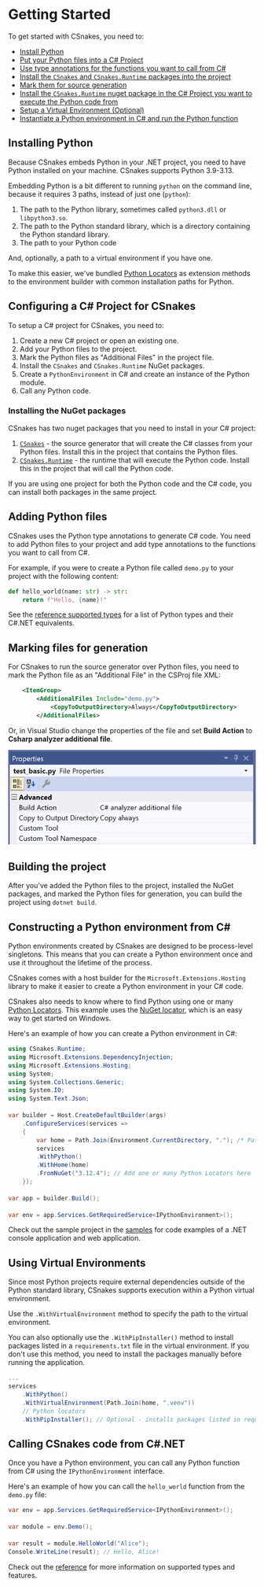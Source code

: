 # Getting Started

To get started with CSnakes, you need to:

* [Install Python](#installing-python)
* [Put your Python files into a C# Project](#configuring-a-c-project-for-csnakes)
* [Use type annotations for the functions you want to call from C#](#using-type-annotations-for-reflection)
* [Install the `CSnakes` and `CSnakes.Runtime` packages into the project](#installing-the-nuget-packages-for-csnakes)
* [Mark them for source generation](#marking-files-for-generation)
* [Install the `CSnakes.Runtime` nuget package in the C# Project you want to execute the Python code from](#building-the-project)
* [Setup a Virtual Environment (Optional)](#using-virtual-environments)
* [Instantiate a Python environment in C# and run the Python function](#calling-csnakes-code-from-cnet)

## Installing Python

Because CSnakes embeds Python in your .NET project, you need to have Python installed on your machine. CSnakes supports Python 3.9-3.13.

Embedding Python is a bit different to running `python` on the command line, because it requires 3 paths, instead of just one (`python`):

1. The path to the Python library, sometimes called `python3.dll` or `libpython3.so`.
2. The path to the Python standard library, which is a directory containing the Python standard library.
3. The path to your Python code

And, optionally, a path to a virtual environment if you have one.

To make this easier, we've bundled [Python Locators](reference.md#python-locators) as extension methods to the environment builder with common installation paths for Python.

## Configuring a C# Project for CSnakes

To setup a C# project for CSnakes, you need to:

1. Create a new C# project or open an existing one.
2. Add your Python files to the project.
3. Mark the Python files as "Additional Files" in the project file.
4. Install the `CSnakes` and `CSnakes.Runtime` NuGet packages.
5. Create a `PythonEnvironment` in C# and create an instance of the Python module.
6. Call any Python code. 

### Installing the NuGet packages

CSnakes has two nuget packages that you need to install in your C# project:

1. [`CSnakes`](https://www.nuget.org/packages/CSnakes/) - the source generator that will create the C# classes from your Python files. Install this in the project that contains the Python files.
2. [`CSnakes.Runtime`](https://www.nuget.org/packages/CSnakes.Runtime/) - the runtime that will execute the Python code. Install this in the project that will call the Python code.

If you are using one project for both the Python code and the C# code, you can install both packages in the same project.

## Adding Python files

CSnakes uses the Python type annotations to generate C# code. You need to add Python files to your project and add type annotations to the functions you want to call from C#.

For example, if you were to create a Python file called `demo.py` to your project with the following content: 

```python
def hello_world(name: str) -> str:
    return f"Hello, {name}!"
```

See the [reference supported types](reference.md#supported-types) for a list of Python types and their C#.NET equivalents.

## Marking files for generation

For CSnakes to run the source generator over Python files, you need to mark the Python file as an "Additional File" in the CSProj file XML:

```xml
    <ItemGroup>
        <AdditionalFiles Include="demo.py">
            <CopyToOutputDirectory>Always</CopyToOutputDirectory>
        </AdditionalFiles>
```

Or, in Visual Studio change the properties of the file and set **Build Action** to **Csharp analyzer additional file**.

![Visual Studio File Properties for CSnakes](res/screenshots/vs_file_properties.png)

## Building the project

After you've added the Python files to the project, installed the NuGet packages, and marked the Python files for generation, you can build the project using `dotnet build`.

## Constructing a Python environment from C#

Python environments created by CSnakes are designed to be process-level singletons. This means that you can create a Python environment once and use it throughout the lifetime of the process.

CSnakes comes with a host builder for the `Microsoft.Extensions.Hosting` library to make it easier to create a Python environment in your C# code.

CSnakes also needs to know where to find Python using one or many [Python Locators](reference.md#python-locators). This example uses the [NuGet locator](reference.md#nuget-locator), which is an easy way to get started on Windows.

Here's an example of how you can create a Python environment in C#:

```csharp
using CSnakes.Runtime;
using Microsoft.Extensions.DependencyInjection;
using Microsoft.Extensions.Hosting;
using System;
using System.Collections.Generic;
using System.IO;
using System.Text.Json;

var builder = Host.CreateDefaultBuilder(args)
    .ConfigureServices(services =>
    {
        var home = Path.Join(Environment.CurrentDirectory, "."); /* Path to your Python modules */
        services
        .WithPython()
        .WithHome(home)
        .FromNuGet("3.12.4"); // Add one or many Python Locators here
    });

var app = builder.Build();

var env = app.Services.GetRequiredService<IPythonEnvironment>();
```

Check out the sample project in the [samples](https://github.com/tonybaloney/CSnakes/tree/main/samples) for code examples of a .NET console application and web application.

## Using Virtual Environments

Since most Python projects require external dependencies outside of the Python standard library, CSnakes supports execution within a Python virtual environment.

Use the `.WithVirtualEnvironment` method to specify the path to the virtual environment.

You can also optionally use the `.WithPipInstaller()` method to install packages listed in a `requirements.txt` file in the virtual environment. If you don't use this method, you need to install the packages manually before running the application.

```csharp
...
services
    .WithPython()
    .WithVirtualEnvironment(Path.Join(home, ".venv"))
    // Python locators
    .WithPipInstaller(); // Optional - installs packages listed in requirements.txt on startup
```

## Calling CSnakes code from C#.NET

Once you have a Python environment, you can call any Python function from C# using the `IPythonEnvironment` interface.

Here's an example of how you can call the `hello_world` function from the `demo.py` file:

```csharp
var env = app.Services.GetRequiredService<IPythonEnvironment>();

var module = env.Demo();

var result = module.HelloWorld("Alice");
Console.WriteLine(result); // Hello, Alice!
```

Check out the [reference](reference.md) for more information on supported types and features.

